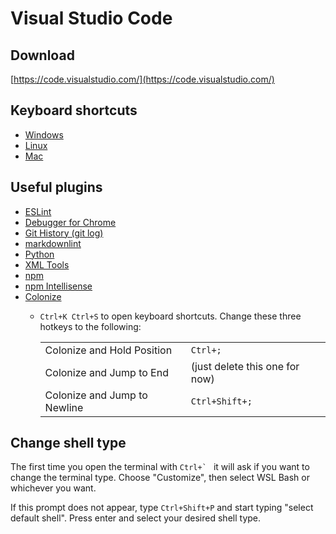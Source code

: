 # Visual Studio Code

## Download

[https://code.visualstudio.com/](https://code.visualstudio.com/)

## Keyboard shortcuts

- [Windows](https://code.visualstudio.com/shortcuts/keyboard-shortcuts-windows.pdf)
- [Linux](https://code.visualstudio.com/shortcuts/keyboard-shortcuts-linux.pdf)
- [Mac](https://code.visualstudio.com/shortcuts/keyboard-shortcuts-macos.pdf)

## Useful plugins

- [ESLint](https://marketplace.visualstudio.com/items?itemName=dbaeumer.vscode-eslint)
- [Debugger for Chrome](https://marketplace.visualstudio.com/items?itemName=msjsdiag.debugger-for-chrome)
- [Git History (git log)](https://marketplace.visualstudio.com/items?itemName=donjayamanne.githistory)
- [markdownlint](https://marketplace.visualstudio.com/items?itemName=DavidAnson.vscode-markdownlint)
- [Python](https://marketplace.visualstudio.com/items?itemName=donjayamanne.python)
- [XML Tools](https://marketplace.visualstudio.com/items?itemName=DotJoshJohnson.xml)
- [npm](https://marketplace.visualstudio.com/items?itemName=eg2.vscode-npm-script)
- [npm Intellisense](https://marketplace.visualstudio.com/items?itemName=christian-kohler.npm-intellisense)
- [Colonize](https://marketplace.visualstudio.com/items?itemName=vmsynkov.colonize)
  - `Ctrl+K Ctrl+S` to open keyboard shortcuts. Change these three hotkeys to the following:

    | | |
    | --- | --- |
    | Colonize and Hold Position | `Ctrl+;` |
    | Colonize and Jump to End | (just delete this one for now) |
    | Colonize and Jump to Newline | `Ctrl+Shift+;` |

## Change shell type

The first time you open the terminal with ``Ctrl+` `` it will ask if you want to change the terminal type. Choose "Customize", then select WSL Bash or whichever you want.

If this prompt does not appear, type `Ctrl+Shift+P` and start typing "select default shell". Press enter and select your desired shell type.
